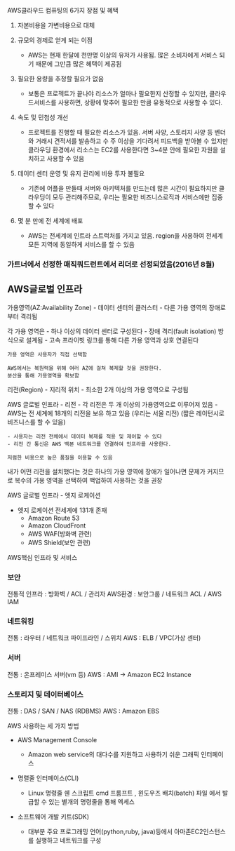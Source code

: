 
AWS클라우드 컴퓨팅의 6가지 장점 및 혜택

1. 자본비용을 가변비용으로 대체
    
2. 규모의 경제로 얻게 되는 이점
    - AWS는 현재 한달에 천만명 이상의 유저가 사용됨. 많은 소비자에게 서비스 되기 때문에 그만큼 많은 혜택이 제공됨
    
3. 필요한 용량을 추정할 필요가 없음
    - 보통은 프로젝트가 끝나야 리소스가 얼마나 필요한지 산정할 수 있지만,
      클라우드서비스를 사용하면, 상황에 맞추어 필요한 만큼 유동적으로 사용할 수 있다.
      
4. 속도 및 민첩성 개선
    - 프로젝트를 진행할 때 필요한 리소스가 있음. 서버 사양, 스토리지 사양 등 벤더와 거래시 견적서를 발송하고 수 주 이상을 기다려서 피드백을 받아볼 수 있지만
      클라우딩 환경에서 리소스는  EC2를 사용한다면 3~4분 안에 필요한 자원을 설치하고 사용할 수 있음 
      
5. 데이터 센터 운영 및 유지 관리에 비용 투자 불필요
    - 기존에 어플을 만들때 서버와 아키텍처를 만드는데 많은 시간이 필요하지만 클라우딩이 모두 관리해주므로, 우리는 필요한 비즈니스로직과 서비스에만 집중할 수 있다
    
6. 몇 분 만에 전 세계에 배포
    - AWS는 전세계에 인트라 스트럭처를 가지고 있음.
      region을 사용하여 전세계 모든 지역에 동일하게 서비스를 할 수 있음
      


### 가트너에서 선정한 매직쿼드런트에서 리더로 선정되었음(2016년 8월)


## AWS글로벌 인프라

가용영역(AZ:Availability Zone)
    - 데이터 센터의 클러스터
    - 다른 가용 영역의 장애로부터 격리됨
    

각 가용 영역은
    - 하나 이상의 데이터 센터로 구성된다
    - 장애 격리(fault isolation) 방식으로 설계됨
    - 고속 프라이빗 링크를 통해 다른 가용 영역과 상호 연결된다
    
    가용 영역은 사용자가 직접 선택함
    
    AWS에서는 복원력을 위해 여러 AZ에 걸쳐 복제할 것을 권장한다.
    분산을 통해 가용영역을 확보함
    
리전(Region)
    - 지리적 위치
    - 최소한 2개 이상의 가용 영역으로 구성됨
    
    
AWS 글로벌 인프라 - 리전
    - 각 리전은 두 개 이상의 가용영역으로 이루어져 있음
    - AWS는 전 세계에 18개의 리전을 보유 하고 있음 (우리는 서울 리전)
    (짧은 레이턴시로 비즈니스를 할 수 있음)
    
    - 사용자는 리전 전체에서 데이터 복제를 적용 및 제어할 수 있다
    - 리전 간 통신은 AWS 백본 네트워크를 연결하여 인프라를 사용한다.
    
    저렴한 비용으로 높은 품질을 이용할 수 있음
    
    
    
내가 어떤 리전을 설치했다는 것은 
    하나의 가용 영역에 장애가 일어나면 문제가 커지므로 복수의 가용 영역을 선택하여 백업하여 사용하는 것을 권장
    
    
    
AWS 글로벌 인프라 - 엣지 로케이션

- 엣지 로케이션 전세계에 131개 존재
    - Amazon Route 53
    - Amazon CloudFront
    - AWS WAF(방화벽 관련)
    - AWS Shield(보안 관련)



AWS핵심 인프라 및 서비스
### 보안
전통적 인프라 : 방화벽 / ACL / 관리자
AWS환경 : 보안그룹 / 네트워크 ACL / AWS IAM


### 네트워킹
전통 : 라우터 / 네트워크 파이프라인 / 스위치
AWS : ELB / VPC(가상 센터)


### 서버
전통 : 온프레미스 서버(vm 등)
AWS : AMI -> Amazon EC2 Instance


### 스토리지 및 데이터베이스
전통 : DAS / SAN / NAS (RDBMS)
AWS : Amazon EBS 


AWS 사용하는 세 가지 방법
- AWS Management Console
    - Amazon web service의 대다수를 지원하고 사용하기 쉬운 그래픽 인터페이스
    
- 명렬줄 인터페이스(CLI)
    - Linux 명령줄 쉔 스크립트 cmd 프롬프트 , 윈도우즈 배치(batch) 파일 에서 발급할 수 있는 별개의 명령줄을 통해 엑세스
    
- 소프트웨어 개발 키트(SDK)
    - 대부분 주요 프로그래밍 언어(python,ruby, java)등에서 아마존EC2인스턴스를 실행하고 네트워크를 구성
    

